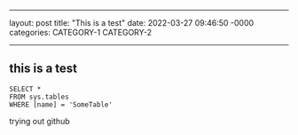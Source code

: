 
---
layout: post
title: "This is a test"
date: 2022-03-27 09:46:50 -0000
categories: CATEGORY-1 CATEGORY-2

---

## this is a test 

 ```tsql
 SELECT *
 FROM sys.tables
 WHERE [name] = 'SomeTable'
 ```
 
 trying out github
